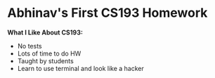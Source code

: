 # Abhinav's First CS193 Homework

**What I Like About CS193:**
- No tests
- Lots of time to do HW
- Taught by students
- Learn to use terminal and look like a hacker

